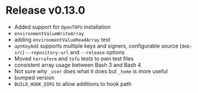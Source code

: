 # Release v0.13.0

- Added support for `OpenTOFU` installation
- `environmentValueWriteArray`
- adding `environmentValueReadArray` test
- `aptKeyAdd` supports multiple keys and signers, configurable source (`deb-src`) `--repository-url` and `--release` options 
- Moved `terraform` and `tofu` tests to own test files
- consistent array usage between Bash 3 and Bash 4
- Not sure why `_user` does what it does but `_home` is more useful
- bumped version
- `BUILD_HOOK_DIRS` to allow additions to hook path
